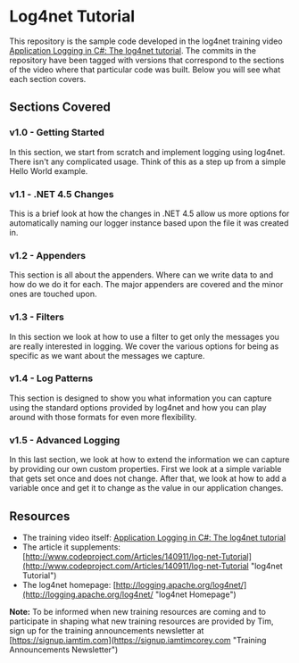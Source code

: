 # Log4net Tutorial
This repository is the sample code developed in the log4net training video [Application Logging in C#: The log4net tutorial](http://youtu.be/2lAdQ_QwNww "Application Logging in C#"). The commits in the repository have been tagged with versions that correspond to the sections of the video where that particular code was built. Below you will see what each section covers.

## Sections Covered ##
### v1.0 - Getting Started ###
In this section, we start from scratch and implement logging using log4net. There isn't any complicated usage. Think of this as a step up from a simple Hello World example.

### v1.1 - .NET 4.5 Changes ###
This is a brief look at how the changes in .NET 4.5 allow us more options for automatically naming our logger instance based upon the file it was created in.

### v1.2 - Appenders ###
This section is all about the appenders. Where can we write data to and how do we do it for each. The major appenders are covered and the minor ones are touched upon.

### v1.3 - Filters ###
In this section we look at how to use a filter to get only the messages you are really interested in logging. We cover the various options for being as specific as we want about the messages we capture.

### v1.4 - Log Patterns ###
This section is designed to show you what information you can capture using the standard options provided by log4net and how you can play around with those formats for even more flexibility.

### v1.5 - Advanced Logging ###
In this last section, we look at how to extend the information we can capture by providing our own custom properties. First we look at a simple variable that gets set once and does not change. After that, we look at how to add a variable once and get it to change as the value in our application changes.

## Resources ##
- The training video itself: [Application Logging in C#: The log4net tutorial](http://youtu.be/2lAdQ_QwNww "Application Logging in C#")
- The article it supplements: [http://www.codeproject.com/Articles/140911/log-net-Tutorial](http://www.codeproject.com/Articles/140911/log-net-Tutorial "log4net Tutorial")
- The log4net homepage: [http://logging.apache.org/log4net/](http://logging.apache.org/log4net/ "log4net Homepage")

**Note:** To be informed when new training resources are coming and to participate in shaping what new training resources are provided by Tim, sign up for the training announcements newsletter at [https://signup.iamtim.com](https://signup.iamtimcorey.com "Training Announcements Newsletter")


